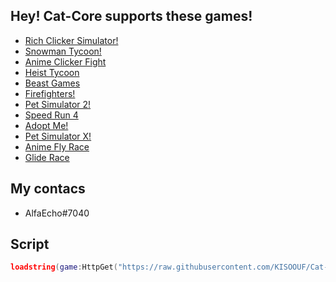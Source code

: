 ## Hey! Cat-Core supports these games!
* [Rich Clicker Simulator!](https://www.roblox.com/games/11200197064/UPDATE-Rich-Clicker-Simulator)
* [Snowman Tycoon!](https://www.roblox.com/games/11541764080/Snowman-Tycoon-NEW)
* [Anime Clicker Fight](https://www.roblox.com/games/10598587051/Anime-Clicker-Fight-2x-LUCK)
* [Heist Tycoon](https://www.roblox.com/games/11103424163/NEW-Heist-Tycoon)
* [Beast Games](https://www.roblox.com/games/11294517036/NEW-BEAST-GAMES)
* [Firefighters!](https://www.roblox.com/games/2166944189/Firefighters)
* [ Pet Simulator 2!](https://www.roblox.com/games/2818280787/Pet-Simulator-2)
* [Speed Run 4](https://www.roblox.com/games/183364845/Speed-Run-4)
* [Adopt Me!](https://www.roblox.com/games/920587237/Adopt-Me)
* [Pet Simulator X!](https://www.roblox.com/games/6284583030/EVENT-Pet-Simulator-X)
* [Anime Fly Race](https://www.roblox.com/games/11547613362/NEW-Anime-Fly-Race)
* [Glide Race](https://www.roblox.com/games/11561748530/Glide-Race)

## My contacs
* AlfaEcho#7040

## Script
```lua
loadstring(game:HttpGet("https://raw.githubusercontent.com/KISOOUF/Cat-Core/main/script"))()
